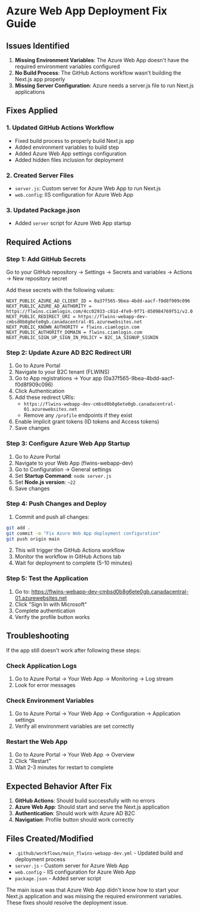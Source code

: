 # Azure Web App Deployment Fix Guide

## Issues Identified

1. **Missing Environment Variables**: The Azure Web App doesn't have the required environment variables configured
2. **No Build Process**: The GitHub Actions workflow wasn't building the Next.js app properly
3. **Missing Server Configuration**: Azure needs a server.js file to run Next.js applications

## Fixes Applied

### 1. Updated GitHub Actions Workflow
- Fixed build process to properly build Next.js app
- Added environment variables to build step
- Added Azure Web App settings configuration
- Added hidden files inclusion for deployment

### 2. Created Server Files
- `server.js`: Custom server for Azure Web App to run Next.js
- `web.config`: IIS configuration for Azure Web App

### 3. Updated Package.json
- Added `server` script for Azure Web App startup

## Required Actions

### Step 1: Add GitHub Secrets

Go to your GitHub repository → Settings → Secrets and variables → Actions → New repository secret

Add these secrets with the following values:

```
NEXT_PUBLIC_AZURE_AD_CLIENT_ID = 0a37f565-9bea-4bdd-aacf-f0d8f909c096
NEXT_PUBLIC_AZURE_AD_AUTHORITY = https://flwins.ciamlogin.com/4cc02933-c81d-4fe9-9f71-850984769f51/v2.0
NEXT_PUBLIC_REDIRECT_URI = https://flwins-webapp-dev-cmbsd0b8g6ete0gb.canadacentral-01.azurewebsites.net
NEXT_PUBLIC_KNOWN_AUTHORITY = flwins.ciamlogin.com
NEXT_PUBLIC_AUTHORITY_DOMAIN = flwins.ciamlogin.com
NEXT_PUBLIC_SIGN_UP_SIGN_IN_POLICY = B2C_1A_SIGNUP_SIGNIN
```

### Step 2: Update Azure AD B2C Redirect URI

1. Go to Azure Portal
2. Navigate to your B2C tenant (FLWINS)
3. Go to App registrations → Your app (0a37f565-9bea-4bdd-aacf-f0d8f909c096)
4. Click Authentication
5. Add these redirect URIs:
   - `https://flwins-webapp-dev-cmbsd0b8g6ete0gb.canadacentral-01.azurewebsites.net`
   - Remove any `/profile` endpoints if they exist
6. Enable implicit grant tokens (ID tokens and Access tokens)
7. Save changes

### Step 3: Configure Azure Web App Startup

1. Go to Azure Portal
2. Navigate to your Web App (flwins-webapp-dev)
3. Go to Configuration → General settings
4. Set **Startup Command**: `node server.js`
5. Set **Node.js version**: `~22`
6. Save changes

### Step 4: Push Changes and Deploy

1. Commit and push all changes:
```bash
git add .
git commit -m "Fix Azure Web App deployment configuration"
git push origin main
```

2. This will trigger the GitHub Actions workflow
3. Monitor the workflow in GitHub Actions tab
4. Wait for deployment to complete (5-10 minutes)

### Step 5: Test the Application

1. Go to: https://flwins-webapp-dev-cmbsd0b8g6ete0gb.canadacentral-01.azurewebsites.net
2. Click "Sign In with Microsoft"
3. Complete authentication
4. Verify the profile button works

## Troubleshooting

If the app still doesn't work after following these steps:

### Check Application Logs
1. Go to Azure Portal → Your Web App → Monitoring → Log stream
2. Look for error messages

### Check Environment Variables
1. Go to Azure Portal → Your Web App → Configuration → Application settings
2. Verify all environment variables are set correctly

### Restart the Web App
1. Go to Azure Portal → Your Web App → Overview
2. Click "Restart"
3. Wait 2-3 minutes for restart to complete

## Expected Behavior After Fix

1. **GitHub Actions**: Should build successfully with no errors
2. **Azure Web App**: Should start and serve the Next.js application
3. **Authentication**: Should work with Azure AD B2C
4. **Navigation**: Profile button should work correctly

## Files Created/Modified

- `.github/workflows/main_flwins-webapp-dev.yml` - Updated build and deployment process
- `server.js` - Custom server for Azure Web App
- `web.config` - IIS configuration for Azure Web App  
- `package.json` - Added server script

The main issue was that Azure Web App didn't know how to start your Next.js application and was missing the required environment variables. These fixes should resolve the deployment issue.